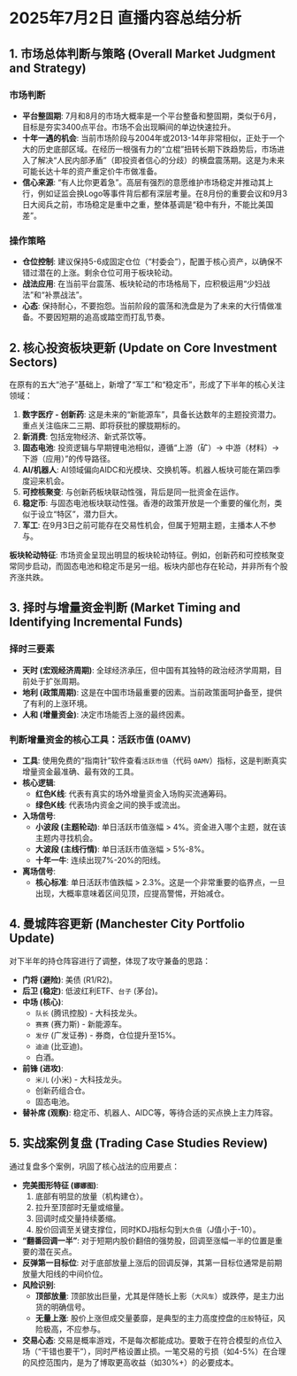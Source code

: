 # 2025年7月2日 直播内容总结分析

## 1. 市场总体判断与策略 (Overall Market Judgment and Strategy)

### 市场判断
- **平台整固期**: 7月和8月的市场大概率是一个平台整备和整固期，类似于6月，目标是夯实3400点平台。市场不会出现瞬间的单边快速拉升。
- **十年一遇的机会**: 当前市场阶段与2004年或2013-14年非常相似，正处于一个大的历史底部区域。在经历一根强有力的“立棍”扭转长期下跌趋势后，市场进入了解决“人民内部矛盾”（即投资者信心的分歧）的横盘震荡期。这是为未来可能长达十年的资产重定价牛市做准备。
- **信心来源**: “有人比你更着急”。高层有强烈的意愿维护市场稳定并推动其上行，例如证监会换Logo等事件背后都有深层考量。在8月份的重要会议和9月3日大阅兵之前，市场稳定是重中之重，整体基调是“稳中有升，不能比美国差”。

### 操作策略
- **仓位控制**: 建议保持5-6成固定仓位（“村委会”），配置于核心资产，以确保不错过潜在的上涨。剩余仓位可用于板块轮动。
- **战法应用**: 在当前平台震荡、板块轮动的市场格局下，应积极运用“少妇战法”和“补票战法”。
- **心态**: 保持耐心，不要抱怨。当前阶段的震荡和洗盘是为了未来的大行情做准备。不要因短期的追高或踏空而打乱节奏。

## 2. 核心投资板块更新 (Update on Core Investment Sectors)

在原有的五大“池子”基础上，新增了“军工”和“稳定币”，形成了下半年的核心关注领域：

1.  **数字医疗 - 创新药**: 这是未来的“新能源车”，具备长达数年的主题投资潜力。重点关注临床二三期、即将获批的朦胧期标的。
2.  **新消费**: 包括宠物经济、新式茶饮等。
3.  **固态电池**: 投资逻辑与早期锂电池相似，遵循“上游（矿）-> 中游（材料）-> 下游（应用）”的传导路径。
4.  **AI/机器人**: AI领域偏向AIDC和光模块、交换机等。机器人板块可能在第四季度迎来机会。
5.  **可控核聚变**: 与创新药板块联动性强，背后是同一批资金在运作。
6.  **稳定币**: 与固态电池板块联动性强。香港的政策开放是一个重要的催化剂，类似于设立“特区”，潜力巨大。
7.  **军工**: 在9月3日之前可能存在交易性机会，但属于短期主题，主播本人不参与。

**板块轮动特征**: 市场资金呈现出明显的板块轮动特征。例如，创新药和可控核聚变常同步启动，而固态电池和稳定币是另一组。板块内部也存在轮动，并非所有个股齐涨共跌。

## 3. 择时与增量资金判断 (Market Timing and Identifying Incremental Funds)

### 择时三要素
- **天时 (宏观经济周期)**: 全球经济承压，但中国有其独特的政治经济学周期，目前处于扩张周期。
- **地利 (政策周期)**: 这是在中国市场最重要的因素。当前政策面呵护备至，提供了有利的上涨环境。
- **人和 (增量资金)**: 决定市场能否上涨的最终因素。

### 判断增量资金的核心工具：活跃市值 (0AMV)
- **工具**: 使用免费的“指南针”软件查看`活跃市值`（代码 `0AMV`）指标，这是判断真实增量资金最准确、最有效的工具。
- **核心逻辑**:
    - **红色K线**: 代表有真实的场外增量资金入场购买流通筹码。
    - **绿色K线**: 代表场内资金之间的换手或流出。
- **入场信号**:
    - **小波段 (主题轮动)**: 单日活跃市值涨幅 > 4%。资金进入哪个主题，就在该主题内寻找机会。
    - **大波段 (主线行情)**: 单日活跃市值涨幅 > 5%-8%。
    - **十年一牛**: 连续出现7%-20%的阳线。
- **离场信号**:
    - **核心标准**: 单日活跃市值跌幅 > 2.3%。这是一个非常重要的临界点，一旦出现，大概率意味着区间见顶，应提高警惕，开始减仓。

## 4. 曼城阵容更新 (Manchester City Portfolio Update)

对下半年的持仓阵容进行了调整，体现了攻守兼备的思路：

- **门将 (避险)**: 美债 (R1/R2)。
- **后卫 (稳定)**: 低波红利ETF、`台子` (茅台)。
- **中场 (核心)**:
    - `队长` (腾讯控股) - 大科技龙头。
    - `赛赛` (赛力斯) - 新能源车。
    - `发仔` (广发证券) - 券商，仓位提升至15%。
    - `迪迪` (比亚迪)。
    - 白酒。
- **前锋 (进攻)**:
    - `米儿` (小米) - 大科技龙头。
    - 创新药组合仓。
    - 固态电池。
- **替补席 (观察)**: 稳定币、机器人、AIDC等，等待合适的买点换上主力阵容。

## 5. 实战案例复盘 (Trading Case Studies Review)

通过复盘多个案例，巩固了核心战法的应用要点：

- **完美图形特征 (`娜娜图`)**:
    1.  底部有明显的放量（机构建仓）。
    2.  拉升至顶部时无量或缩量。
    3.  回调时成交量持续萎缩。
    4.  股价回调至关键支撑位，同时KDJ指标勾到`大负值`（J值小于-10）。
- **“翻番回调一半”**: 对于短期内股价翻倍的强势股，回调至涨幅一半的位置是重要的潜在买点。
- **反弹第一目标位**: 对于底部放量上涨后的回调反弹，其第一目标位通常是前期放量大阳线的中间价位。
- **风险识别**:
    - **顶部放量**: 顶部放出巨量，尤其是伴随长上影（`大风车`）或跌停，是主力出货的明确信号。
    - **无量上涨**: 股价上涨但成交量萎靡，是典型的主力高度控盘的`庄股`特征，风险极高，不应参与。
- **交易心态**: 交易是概率游戏，不是每次都能成功。要敢于在符合模型的点位入场（“干错也要干”），同时严格设置止损。一笔交易的亏损（如4-5%）在合理的风控范围内，是为了博取更高收益（如30%+）的必要成本。